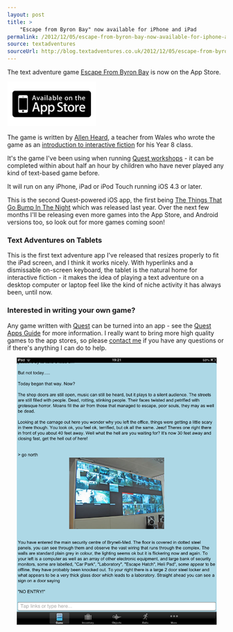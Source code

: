 ```yaml
---
layout: post
title: >
    "Escape from Byron Bay" now available for iPhone and iPad
permalink: /2012/12/05/escape-from-byron-bay-now-available-for-iphone-and-ipad
source: textadventures
sourceUrl: http://blog.textadventures.co.uk/2012/12/05/escape-from-byron-bay-now-available-for-iphone-and-ipad/
---
```

The text adventure game <a href="http://www.textadventures.co.uk/review/450/">Escape From Byron Bay</a> is now on the App Store.

<a href="http://itunes.apple.com/app/id581694804"><img class="alignnone size-full wp-image-1966" alt="Available on the App Store" src="/images/2012/textadventuresblog.files.wordpress.com-2012-12-appstore.png" width="205" height="102" /></a>

The game is written by <a href="http://allenheard.wordpress.com/">Allen Heard</a>, a teacher from Wales who wrote the game as an <a href="http://allenheard.wordpress.com/2012/02/28/year-8-taste-interactive-fiction/">introduction to interactive fiction</a> for his Year 8 class.

It's the game I've been using when running <a title="Quest at Games Britannia" href="/2012/07/04/quest-at-games-britannia/">Quest workshops</a> - it can be completed within about half an hour by children who have never played any kind of text-based game before.

It will run on any iPhone, iPad or iPod Touch running iOS 4.3 or later.

This is the second Quest-powered iOS app, the first being <a href="http://www.textadventures.co.uk/review/346">The Things That Go Bump In The Night</a> which was released last year. Over the next few months I'll be releasing even more games into the App Store, and Android versions too, so look out for more games coming soon!
<h3>Text Adventures on Tablets</h3>
This is the first text adventure app I've released that resizes properly to fit the iPad screen, and I think it works nicely. With hyperlinks and a dismissable on-screen keyboard, the tablet is the natural home for interactive fiction - it makes the idea of playing a text adventure on a desktop computer or laptop feel like the kind of niche activity it has always been, until now.
<h3>Interested in writing your own game?</h3>
Any game written with <a href="http://www.textadventures.co.uk/quest/">Quest</a> can be turned into an app - see the <a href="http://www.textadventures.co.uk/apps/">Quest Apps Guide</a> for more information. I really want to bring more high quality games to the app stores, so please <a title="Contact us" href="http://www.textadventures.co.uk/help/contact-us/">contact me</a> if you have any questions or if there's anything I can do to help.
<p style="text-align:center;"><img class="aligncenter  wp-image-1678" title="Escape From Byron Bay on iPad" alt="" src="/images/2012/textadventuresblog.files.wordpress.com-2012-12-image.png" width="461" height="614" /></p>